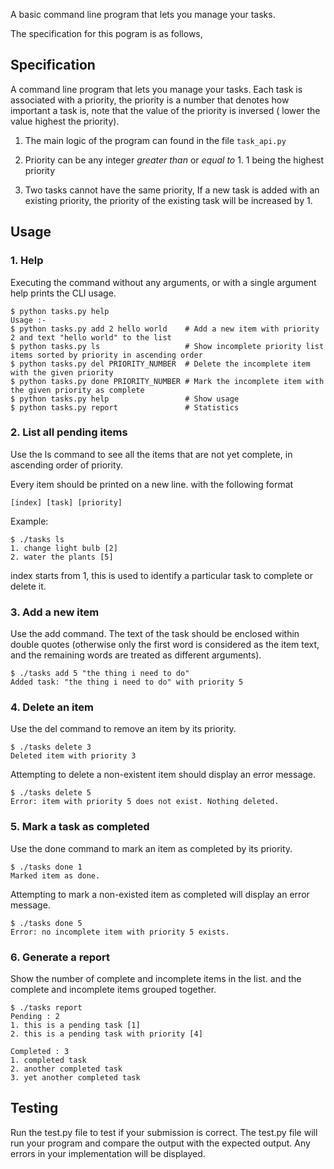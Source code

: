 A basic command line program that lets you manage your tasks.

The specification for this pogram is as follows,

## Specification

A command line program that lets you manage your tasks. Each task is associated with a priority, the priority is a number that denotes how important a task is, note that the value of the priority is inversed ( lower the value highest the priority).

1. The main logic of the program can found in the file `task_api.py`

2. Priority can be any integer _greater than_ or _equal to_ 1. 1 being the highest priority

3. Two tasks cannot have the same priority, If a new task is added with an existing priority, the priority of the existing task will be increased by 1.

## Usage

### 1. Help

Executing the command without any arguments, or with a single argument help prints the CLI usage.

```
$ python tasks.py help
Usage :-
$ python tasks.py add 2 hello world    # Add a new item with priority 2 and text "hello world" to the list
$ python tasks.py ls                   # Show incomplete priority list items sorted by priority in ascending order
$ python tasks.py del PRIORITY_NUMBER  # Delete the incomplete item with the given priority
$ python tasks.py done PRIORITY_NUMBER # Mark the incomplete item with the given priority as complete
$ python tasks.py help                 # Show usage
$ python tasks.py report               # Statistics
```

### 2. List all pending items

Use the ls command to see all the items that are not yet complete, in ascending order of priority.

Every item should be printed on a new line. with the following format

```
[index] [task] [priority]
```

Example:

```
$ ./tasks ls
1. change light bulb [2]
2. water the plants [5]
```

index starts from 1, this is used to identify a particular task to complete or delete it.

### 3. Add a new item

Use the add command. The text of the task should be enclosed within double quotes (otherwise only the first word is considered as the item text, and the remaining words are treated as different arguments).

```
$ ./tasks add 5 "the thing i need to do"
Added task: "the thing i need to do" with priority 5
```

### 4. Delete an item

Use the del command to remove an item by its priority.

```
$ ./tasks delete 3
Deleted item with priority 3
```

Attempting to delete a non-existent item should display an error message.

```
$ ./tasks delete 5
Error: item with priority 5 does not exist. Nothing deleted.
```

### 5. Mark a task as completed

Use the done command to mark an item as completed by its priority.

```
$ ./tasks done 1
Marked item as done.
```

Attempting to mark a non-existed item as completed will display an error message.

```
$ ./tasks done 5
Error: no incomplete item with priority 5 exists.
```

### 6. Generate a report

Show the number of complete and incomplete items in the list. and the complete and incomplete items grouped together.

```
$ ./tasks report
Pending : 2
1. this is a pending task [1]
2. this is a pending task with priority [4]

Completed : 3
1. completed task
2. another completed task
3. yet another completed task
```

## Testing

Run the test.py file to test if your submission is correct.
The test.py file will run your program and compare the output with the expected output. Any errors in your implementation will be displayed.